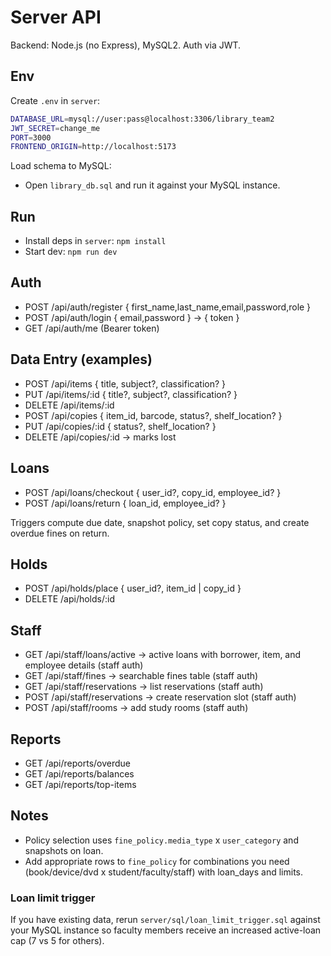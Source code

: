 # Server API

Backend: Node.js (no Express), MySQL2. Auth via JWT.

## Env

Create `.env` in `server`:

```bash
DATABASE_URL=mysql://user:pass@localhost:3306/library_team2
JWT_SECRET=change_me
PORT=3000
FRONTEND_ORIGIN=http://localhost:5173
```

Load schema to MySQL:

- Open `library_db.sql` and run it against your MySQL instance.

## Run

- Install deps in `server`: `npm install`
- Start dev: `npm run dev`

## Auth

- POST /api/auth/register { first_name,last_name,email,password,role }
- POST /api/auth/login { email,password } -> { token }
- GET /api/auth/me (Bearer token)

## Data Entry (examples)

- POST /api/items { title, subject?, classification? }
- PUT /api/items/:id { title?, subject?, classification? }
- DELETE /api/items/:id
- POST /api/copies { item_id, barcode, status?, shelf_location? }
- PUT /api/copies/:id { status?, shelf_location? }
- DELETE /api/copies/:id -> marks lost

## Loans

- POST /api/loans/checkout { user_id?, copy_id, employee_id? }
- POST /api/loans/return { loan_id, employee_id? }

Triggers compute due date, snapshot policy, set copy status, and create overdue fines on return.

## Holds

- POST /api/holds/place { user_id?, item_id | copy_id }
- DELETE /api/holds/:id

## Staff

- GET /api/staff/loans/active → active loans with borrower, item, and employee details (staff auth)
- GET /api/staff/fines → searchable fines table (staff auth)
- GET /api/staff/reservations → list reservations (staff auth)
- POST /api/staff/reservations → create reservation slot (staff auth)
- POST /api/staff/rooms → add study rooms (staff auth)

## Reports

- GET /api/reports/overdue
- GET /api/reports/balances
- GET /api/reports/top-items

## Notes

- Policy selection uses `fine_policy.media_type` x `user_category` and snapshots on loan.
- Add appropriate rows to `fine_policy` for combinations you need (book/device/dvd x student/faculty/staff) with loan_days and limits.

### Loan limit trigger

If you have existing data, rerun `server/sql/loan_limit_trigger.sql` against your MySQL instance so faculty members receive an increased active-loan cap (7 vs 5 for others).
